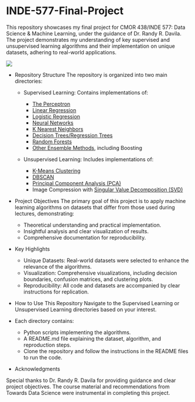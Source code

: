 # INDE-577-Final-Project
This repository showcases my final project for CMOR 438/INDE 577: Data Science &amp; Machine Learning, under the guidance of Dr. Randy R. Davila. The project demonstrates my understanding of key supervised and unsupervised learning algorithms and their implementation on unique datasets, adhering to real-world applications.

<picture> <img src = "https://www.sudeep.co/images/post_images/2018-02-09-Understanding-the-Data-Science-Lifecycle/chart.png" size="40"> </picture>
- Repository Structure
  The repository is organized into two main directories:
    - Supervised Learning: Contains implementations of:
      - [The Perceptron](https://github.com/gkpatell/INDE-577-Final-Project/blob/main/Supervised%20Learning/The%20Perceptron/SL_Perceptron.ipynb)
      - [Linear Regression](https://github.com/gkpatell/INDE-577-Final-Project/blob/main/Supervised%20Learning/Linear%20Regression/SL_Linear_Regression.ipynb)
      - [Logistic Regression](https://github.com/gkpatell/INDE-577-Final-Project/blob/main/Supervised%20Learning/Logistic%20Regression/SL_Logistic_Regression.ipynb)
      - [Neural Networks](https://github.com/gkpatell/INDE-577-Final-Project/blob/main/Supervised%20Learning/Neural%20Networks/SL_Neural_Networks.ipynb)
      - [K Nearest Neighbors](https://github.com/gkpatell/INDE-577-Final-Project/blob/main/Supervised%20Learning/Neural%20Networks/SL_Neural_Networks.ipynb)
      - [Decision Trees/Regression Trees](https://github.com/gkpatell/INDE-577-Final-Project/blob/main/Supervised%20Learning/Decision%20(Regression)%20Trees/SL_Decision_Trees.ipynb)
      - [Random Forests](https://github.com/gkpatell/INDE-577-Final-Project/blob/main/Supervised%20Learning/Random%20Forest/SL_Random_Forest.ipynb)
      - [Other Ensemble Methods](https://github.com/gkpatell/INDE-577-Final-Project/blob/main/Supervised%20Learning/Other%20Ensemble%20Methods/SL_OEMS.ipynb), including Boosting

    - Unsupervised Learning: Includes implementations of:
      - [K-Means Clustering](https://github.com/gkpatell/INDE-577-Final-Project/blob/main/Unsupervised%20Learning/K-Means%20Clustering/USL_KMC.ipynb)
      - [DBSCAN](https://github.com/gkpatell/INDE-577-Final-Project/blob/main/Unsupervised%20Learning/DBSCAN/USL_DBSCAN.ipynb)
      - [Principal Component Analysis (PCA)](https://github.com/gkpatell/INDE-577-Final-Project/blob/main/Unsupervised%20Learning/PCA/USL_PCA.ipynb)
      - Image Compression with [Singular Value Decomposition (SVD)](https://github.com/gkpatell/INDE-577-Final-Project/blob/main/Unsupervised%20Learning/Singular%20Value%20Decomposition%20(SVD)/USL_SVD.ipynb)

- Project Objectives
  The primary goal of this project is to apply machine learning algorithms on datasets that differ from those used during lectures, demonstrating:
    - Theoretical understanding and practical implementation.
    - Insightful analysis and clear visualization of results.
    - Comprehensive documentation for reproducibility.

- Key Highlights
    - Unique Datasets: Real-world datasets were selected to enhance the relevance of the algorithms.
    - Visualization: Comprehensive visualizations, including decision boundaries, confusion matrices, and clustering plots.
    - Reproducibility: All code and datasets are accompanied by clear instructions for replication.

- How to Use This Repository
  Navigate to the Supervised Learning or Unsupervised Learning directories based on your interest.

- Each directory contains:
    - Python scripts implementing the algorithms.
    - A README.md file explaining the dataset, algorithm, and reproduction steps.
    - Clone the repository and follow the instructions in the README files to run the code.

- Acknowledgments

Special thanks to Dr. Randy R. Davila for providing guidance and clear project objectives. The course material and recommendations from Towards Data Science were instrumental in completing this project.
